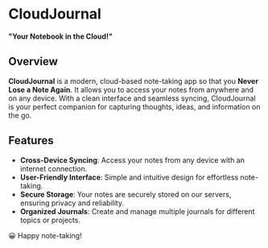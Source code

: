 # CloudJournal

**"Your Notebook in the Cloud!"**

## Overview

**CloudJournal** is a modern, cloud-based note-taking app so that you **Never Lose a Note Again**. It allows you to access your notes from anywhere and on any device. With a clean interface and seamless syncing, CloudJournal is your perfect companion for capturing thoughts, ideas, and information on the go.

## Features

- **Cross-Device Syncing**: Access your notes from any device with an internet connection.
- **User-Friendly Interface**: Simple and intuitive design for effortless note-taking.
- **Secure Storage**: Your notes are securely stored on our servers, ensuring privacy and reliability.
- **Organized Journals**: Create and manage multiple journals for different topics or projects.

😀 Happy note-taking!

<!-- ## Getting Started

### Prerequisites

- Web browser (Chrome, Firefox, Safari, etc.)
- Internet connection

### Installation

No installation required! Just follow these steps to start using CloudJournal:

1. Visit [CloudJournal](http://your-cloudjournal-app-url.com).
2. Sign up for a free account.
3. Start creating and managing your notes! 

## Usage

1. **Create a Note**: Click the "New Note" button to create a new note.
2. **Edit a Note**: Click on any existing note to edit it.
3. **Organize Journals**: Use the sidebar to create and navigate between different journals.
4. **Sync Across Devices**: Log in to your account from any device to access your notes.

## Contributing

We welcome contributions to enhance CloudJournal! Please follow these steps to contribute:

1. Fork the repository.
2. Create a new branch (`git checkout -b feature-branch`).
3. Make your changes and commit them (`git commit -m 'Add some feature'`).
4. Push to the branch (`git push origin feature-branch`).
5. Open a pull request.
-->
